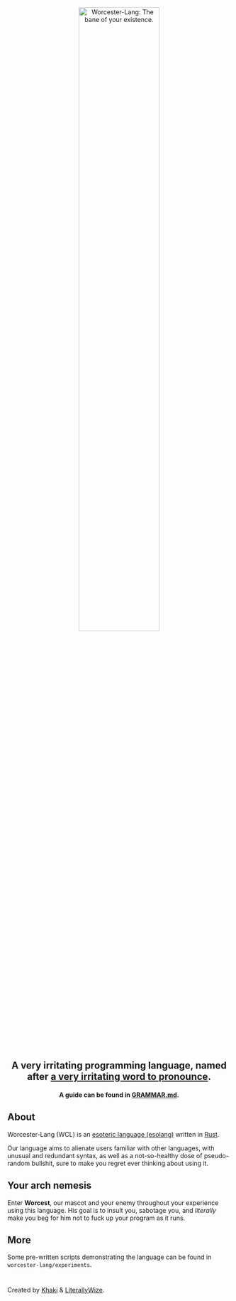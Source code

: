 <div align="center">
  <picture>
    <source media="(prefers-color-scheme: dark)" srcset="https://github.com/user-attachments/assets/d943e8e1-79bf-4f7d-8068-807ddb57719b">
    <source media="(prefers-color-scheme: light)" srcset="https://github.com/user-attachments/assets/d8e06ee0-d6d6-4d89-bc82-26b51dad734f">
    <img alt="Worcester-Lang: The bane of your existence."
         src="https://github.com/user-attachments/assets/d8e06ee0-d6d6-4d89-bc82-26b51dad734f"
         width="60%">
  </picture>

## A very irritating programming language, named after [a very irritating word to pronounce](https://en.wikipedia.org/wiki/Worcestershire_sauce).

#### A guide can be found in [GRAMMAR.md](GRAMMAR.md).

</div>

## About
Worcester-Lang (WCL) is an [esoteric language (esolang)](https://en.wikipedia.org/wiki/Esoteric_programming_language) written in [Rust](https://www.rust-lang.org/).

Our language aims to alienate users familiar with other languages, with unusual and redundant syntax, as well as a not-so-healthy dose of pseudo-random bullshit, sure to make you regret ever thinking about using it.

## Your arch nemesis
Enter **Worcest**, our mascot and your enemy throughout your experience using this language. His goal is to insult you, sabotage you, and *literally* make you beg for him not to fuck up your program as it runs.

## More
Some pre-written scripts demonstrating the language can be found in `worcester-lang/experiments`.

#

Created by [Khaki](https://github.com/khaki-git) & [LiterallyWize](https://github.com/LiterallyWize).
